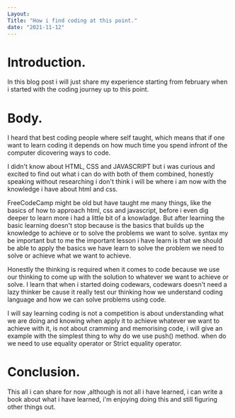 ```yaml
---
Layout: 
Title: "How i find coding at this point."
date: "2021-11-12"
---
```


# Introduction.

In this blog post i will just share my experience starting from february when i started with the coding journey up to this point.

# Body.

I heard that best coding people where self taught, which means that if one want to learn coding it depends on how much time you spend infront of the computer dicovering ways to code.

I didn't know about HTML, CSS and JAVASCRIPT but i was curious and excited to find out what i can do with both of them combined, honestly speaking without researching i don't think i will be where i am now  with the knowledge i have about html and css.

FreeCodeCamp might be old but have taught me many things, like the basics of how to approach html, css and javascript, before i even dig deeper to learn more i had a little bit of a knowladge. But after learning the basic learning doesn't stop because is the basics that builds up the knowledge to achieve or to solve the problems we want to solve. syntax my be important but to me the important lesson i have learn is that we should be able to apply the basics we have learn to solve the problem we need to solve or achieve what we want to achieve.

Honestly the thinking is required when it comes to code because we use our thinking to come up with the solution to whatever we want to achieve or solve. I learn that when i started doing codewars, codewars doesn't need a lazy thinker be cause it really test our thinking how we understand coding language and how we can solve problems using code.

I will say learning coding is not a competition is about understanding what we are doing and knowing when apply it to achieve whatever we want to achieve with it, is not about cramming and memorising code, i will give an example with the simplest thing to why do we use push() method. when do we need to use equality operator or Strict equality operator. 

# Conclusion.

This all i can share for now ,although is not all i have learned, i can write a book about what i have learned, i'm enjoying doing this and still figuring other things out.